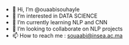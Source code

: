 - 👋 Hi, I’m @ouaabisouhayle
- 👀 I’m interested in DATA SCIENCE
- 🌱 I’m currently learning NLP and CNN
- 💞️ I’m looking to collaborate on NLP projects
- 📫 How to reach me : souaabi@insea.ac.ma

<!---
ouaabisouhayle/ouaabisouhayle is a ✨ special ✨ repository because its `README.md` (this file) appears on your GitHub profile.
You can click the Preview link to take a look at your changes.
--->

